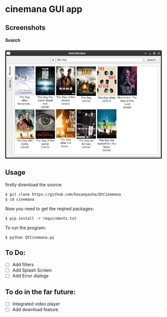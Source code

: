 # cinemana GUI app


## Screenshots
  ##### Search
![SEARCH](https://github.com/hasanpasha/QtCinemana/blob/main/screenshots/search.png)


## Usage
firstly download the source:
```
$ git clone https://github.com/hasanpasha/QtCinemana
$ cd cinemana
```
Now you need to get the reqired packages:
```
$ pip install -r requirments.txt
```
To run the program:
```
$ python QtCinemana.py
```

## To Do:
- [ ] Add filters
- [ ] Add Splash Screen
- [ ] Add Error dialoge

## To do in the far future:
- [ ] Integrated video player
- [ ] Add download feature 
